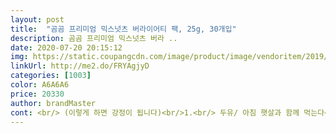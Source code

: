 ```yaml
---
layout: post 
title:  "곰곰 프리미엄 믹스넛츠 버라이어티 팩, 25g, 30개입" 
description: 곰곰 프리미엄 믹스넛츠 버라 ..
date: 2020-07-20 20:15:12 
img: https://static.coupangcdn.com/image/product/image/vendoritem/2019/01/18/4259079379/50145cf5-98e2-4184-959b-49818bcff6d2.jpg 
linkUrl: http://me2.do/FRYAgjyD 
categories: [1003] 
color: A6A6A6 
price: 20330 
author: brandMaster 
cont: <br/> (이렇게 하면 강정이 됩니다)<br/>1.<br/> 두유/ 아침 햇살과 함께 먹는다<br/>2.<br/> 콘 프레이크에 섞어 먹는다<br/>25g 개별포장으로 총 30개.<br/><br/>3.<br/> 갈아서 핫케이크에 섞어 먹는다<br/>4.<br/> 디저트류에 올려 먹는다<br/>5.<br/> 믹스너츠 봉지 여러개 + 꿀이나 조청과 볶은 뒤<br/>[  저만의 생각이 담긴 주관적 후기이다보니<br/>.<br/> ★ 3가지 맛 중에 뭐가 제일 나아요?<br/>.<br/> ★구매 이유? 매일 견과류 한 봉지씩 먹으면 몸에 좋다고 해서 여러가지 맛이 섞인 믹스로 구매해봤어요.<br/> 슈퍼에서 한봉지씩 사려니 한 봉지에 천원... <br/>ㄷㄷㄷ 쿠팡이 더 저렴하기도 하고요.<br/><br/>.<br/> ★배송? 배송은 다음 날 잘 왔어요.<br/> 파손 된 부분 없고요.<br/><br/>.<br/> ★재구매 의사?<br/>.<br/> ★제가 먹었던 방법들<br/>.<br/> ★후기? 오리지널/ 요거트/ 베리.<br/> 이렇게 3가지 맛이 있는데 구성 좋고 맛있었어요.<br/> 아침마다 아침햇살 한 컵이랑 믹스너츠 한봉지씩 뜯어먹었는데 맛있어서 2<br/> -3봉지 씩 뜯어먹었습니다.<br/><br/>가볍게 선물용으로도 아주 괜찮을듯합니다.<br/><br/> 
---
```

 